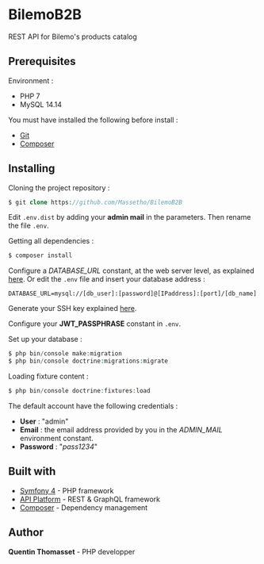 # BilemoB2B
REST API for Bilemo's products catalog

## Prerequisites
Environment :
  - PHP 7
  - MySQL 14.14

You must have installed the following before install :
  - [Git](https://git-scm.com/downloads)
  - [Composer](https://getcomposer.org/)

## Installing
Cloning the project repository :
```php
$ git clone https://github.com/Massetho/BilemoB2B
```

Edit `.env.dist` by adding your **admin mail** in the parameters. Then rename the file `.env`.

Getting all dependencies :
```php
$ composer install
```

Configure a *DATABASE_URL* constant, at the web server level, as explained [here](https://symfony.com/doc/current/configuration/external_parameters.html#configuring-environment-variables-in-production). Or edit the `.env` file and insert your database address :
```dotenv
DATABASE_URL=mysql://[db_user]:[password]@[IPaddress]:[port]/[db_name]
```

Generate your SSH key explained [here](https://github.com/lexik/LexikJWTAuthenticationBundle/blob/master/Resources/doc/index.md#installation).

Configure your **JWT_PASSPHRASE** constant in `.env`.

Set up your database :
```php
$ php bin/console make:migration
$ php bin/console doctrine:migrations:migrate
```

Loading fixture content : 
```php
$ php bin/console doctrine:fixtures:load
```

The default account have the following credentials :
  - **User** : "admin"
  - **Email** : the email address provided by you in the *ADMIN_MAIL* environment constant.
  - **Password** : "*pass1234*"

## Built with
  - [Symfony 4](https://symfony.com/) - PHP framework
  - [API Platform](https://api-platform.com/) - REST & GraphQL framework
  - [Composer](https://getcomposer.org/) - Dependency management

## Author
  **Quentin Thomasset** - PHP developper